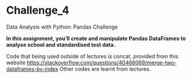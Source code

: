 # Challenge_4
Data Analysis with Python: Pandas Challenge

__In this assignment, you’ll create and manipulate Pandas DataFrames to analyse school and standardised test data.__


Code that being used outside of lectures is concat, provided from this website https://stackoverflow.com/questions/40468069/merge-two-dataframes-by-index
Other codes are learnt from lectures.
